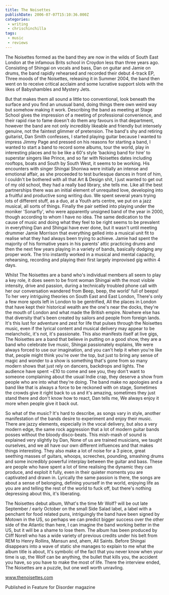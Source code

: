 ```yaml
---
title: The Noisettes
publishDate: 2006-07-07T15:10:36.000Z
categories:
 - writing
 - chrischinchilla
tags:
 - music 
 - reviews
---
```


The Noisettes formed as the band they are now in the wilds of South East London at the infamous Brits school in Croydon less than three years ago. Consisting of Shingai on vocals and bass, Dan on guitar and Jamie on drums, the band rapidly rehearsed and recorded their debut 4-track EP, Three moods of the Noisettes, releasing it in Summer 2004, the band then went on to receive critical acclaim and some lucrative support slots with the likes of Babyshambles and Mystery Jets.

But that makes them all sound a little too conventional, look beneath the surface and you find an unusual band, doing things there own weird way but somehow making it work. Describing the band as meeting at Stage School gives the impression of a meeting of professional convenience, and their rapid rise to fame doesn't do them any favours in that department, however the band are not only incredibly likeable and friendly but intensely genuine, not the faintest glimmer of pretension. The band's shy and retiring guitarist, Dan Smith confesses, I started playing guitar because I wanted to impress Jimmy Page and pressed on his reasons for starting a band, I wanted to start a band to record some albums, tour the world, play in interesting places and to be like a 60's style 'backing band for hire' to superstar singers like Prince, and so far with Noisettes dates including rooftops, boats and South by South West, it seems to be working. His encounters with singer Shingai Shoniwa were initially an intense and emotional affair, as she proceeded to test burlesque dances in front of him, I couldn't be bothered with all that Art & Design shit, I just wanted to get out of my old school, they had a really bad library, she tells me. Like all the best partnerships there was an initial element of unrequited love, developing into a fruitful and productive song writing duo. We spent several years trying lots of different stuff, as a duo, at a Youth arts centre, we put on a jazz musical, all sorts of things. Finally the pair settled into playing under the moniker 'Sonarfly', who were apparently unsigned band of the year in 2000, though according to whom I have no idea. The same dedication to the cause of music and doing what they feel to be right seems to be prevalent in everything Dan and Shingai have ever done, but it wasn't until meeting drummer Jamie Morrison that everything gelled into a musical unit fit to realise what they had always been trying to achieve. Jamie had spent the majority of his formative years in his parents' attic practicing drums and then the next few years playing in a variety of bands, basically dodging any proper work. The trio instantly worked in a musical and mental capacity, rehearsing, recording and playing their first largely improvised gig within 4 days.

Whilst The Noisettes are a band who's individual members all seem to play a key role, it does seem to be front woman Shingai with the most visible intensity, drive and passion, during a technically troubled phone call with her our conversation wandered from Beep, beep, the world' full of beeps! To her very intriguing theories on South East and East London, There's only a few more spots left in London to be gentrified, All the places in London that have kept their historical wealth are the one's near the docks, they're the mouth of London and what made the British empire. Nowhere else has that diversity that's been created by sailors and people from foreign lands. It's this lust for adventure and zest for life that pulses through the Noisettes music, even if the lyrical content and musical delivery may appear to be melancholic, it's not, it's passionate. This also manifests itself at live gigs, The Noisettes are a band that believe in putting on a good show, they are a band who celebrate live music, Shingai passionately explains, We were always forced to use our imagination, and you can't help it when you're like that, people might think you're over the top, but just to bring any sense of magic and wonder to a show is something that's gone from so many modern shows that just rely on dancers, backdrops and lights. The audience have spent ¬£10 to come and see you, they don't want to someone complaining about the usual Indie crap, they deserve a show from people who are into what they're doing. The band make no apologies and a band like that is always a force to be reckoned with on stage, Sometimes the crowds give it right back to us and it's amazing, sometimes they just stand there and don't know how to react, Dan tells me, We always enjoy it more when people give it back out.

So what of the music? It's hard to describe, as songs vary in style, another manifestation of the bands desire to experiment and enjoy their music. There are jazzy elements, especially in the vocal delivery, but also a very modern edge, the same rock aggression that a lot of modern guitar bands posses without the bloody disco-beats. This mish-mash of sound is explained very slightly by Dan, None of us are trained musicians, we taught ourselves, and we all have our own different influences and that makes things interesting. They also make a lot of noise for a 3 piece, great seething masses of guitars, whoops, screeches, pounding, smashing drums and some incredibly powerful interplay between the guitar and bass. These are people who have spent a lot of time realising the dynamic they can produce, and exploit it fully, even in their quieter moments you are captivated and drawn in. Lyrically the same passion is there, the songs are about a sense of belonging, defining yourself in the world, enjoying life as you are and telling the rest of the world to fuck off, but there's nothing depressing about this, it's liberating.

The Noisettes debut album, What's the time Mr Wolf? will be out late September / early October on the small Side Salad label, a label with a penchant for food related puns, intriguingly the band have been signed by Motown in the US, so perhaps we can predict bigger success over the other side of the Atlantic than here, I can imagine the band working better in the US, but it will be a shame to lose them. The album has been produced by Cliff Norell who has a wide variety of previous credits under his belt from REM to Henry Rollins, Mansun and, ahem, All Saints. Before Shingai disappears into a wave of static she manages to explain to me what the album title is about, It's symbolic of the fact that you never know when your time is up, the Wolf can be anything, the bullet that kills you, the accident you have, so you have to make the most of life. There the interview ended, The Noisettes are a puzzle, but one well worth unravling.

<a href="https://www.thenoisettes.com" target="_blank">www.thenoisettes.com</a>

Published in Feature for Disorder magazine
